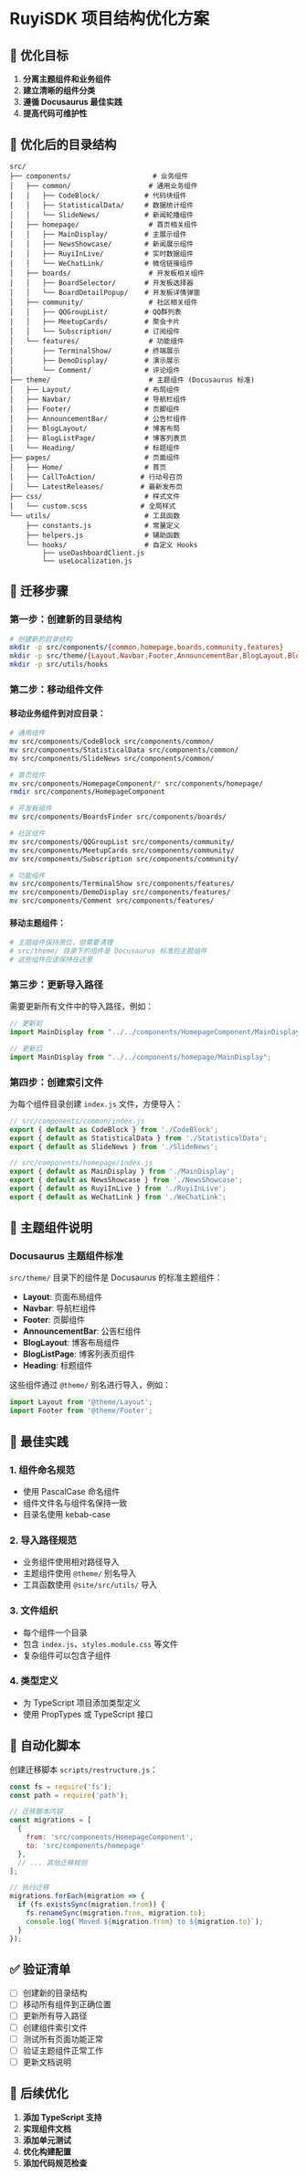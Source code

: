 # RuyiSDK 项目结构优化方案

## 🎯 优化目标

1. **分离主题组件和业务组件**
2. **建立清晰的组件分类**
3. **遵循 Docusaurus 最佳实践**
4. **提高代码可维护性**

## 📁 优化后的目录结构

```
src/
├── components/                    # 业务组件
│   ├── common/                   # 通用业务组件
│   │   ├── CodeBlock/           # 代码块组件
│   │   ├── StatisticalData/     # 数据统计组件
│   │   └── SlideNews/           # 新闻轮播组件
│   ├── homepage/                 # 首页相关组件
│   │   ├── MainDisplay/         # 主展示组件
│   │   ├── NewsShowcase/        # 新闻展示组件
│   │   ├── RuyiInLive/          # 实时数据组件
│   │   └── WeChatLink/          # 微信链接组件
│   ├── boards/                   # 开发板相关组件
│   │   ├── BoardSelector/       # 开发板选择器
│   │   └── BoardDetailPopup/    # 开发板详情弹窗
│   ├── community/                # 社区相关组件
│   │   ├── QQGroupList/         # QQ群列表
│   │   ├── MeetupCards/         # 聚会卡片
│   │   └── Subscription/        # 订阅组件
│   └── features/                 # 功能组件
│       ├── TerminalShow/        # 终端展示
│       ├── DemoDisplay/         # 演示展示
│       └── Comment/             # 评论组件
├── theme/                        # 主题组件 (Docusaurus 标准)
│   ├── Layout/                  # 布局组件
│   ├── Navbar/                  # 导航栏组件
│   ├── Footer/                  # 页脚组件
│   ├── AnnouncementBar/         # 公告栏组件
│   ├── BlogLayout/              # 博客布局
│   ├── BlogListPage/            # 博客列表页
│   └── Heading/                 # 标题组件
├── pages/                       # 页面组件
│   ├── Home/                    # 首页
│   ├── CallToAction/           # 行动号召页
│   └── LatestReleases/         # 最新发布页
├── css/                         # 样式文件
│   └── custom.scss             # 全局样式
└── utils/                       # 工具函数
    ├── constants.js             # 常量定义
    ├── helpers.js               # 辅助函数
    └── hooks/                   # 自定义 Hooks
        ├── useDashboardClient.js
        └── useLocalization.js
```

## 🔄 迁移步骤

### 第一步：创建新的目录结构

```bash
# 创建新的目录结构
mkdir -p src/components/{common,homepage,boards,community,features}
mkdir -p src/theme/{Layout,Navbar,Footer,AnnouncementBar,BlogLayout,BlogListPage,Heading}
mkdir -p src/utils/hooks
```

### 第二步：移动组件文件

#### 移动业务组件到对应目录：

```bash
# 通用组件
mv src/components/CodeBlock src/components/common/
mv src/components/StatisticalData src/components/common/
mv src/components/SlideNews src/components/common/

# 首页组件
mv src/components/HomepageComponent/* src/components/homepage/
rmdir src/components/HomepageComponent

# 开发板组件
mv src/components/BoardsFinder src/components/boards/

# 社区组件
mv src/components/QQGroupList src/components/community/
mv src/components/MeetupCards src/components/community/
mv src/components/Subscription src/components/community/

# 功能组件
mv src/components/TerminalShow src/components/features/
mv src/components/DemoDisplay src/components/features/
mv src/components/Comment src/components/features/
```

#### 移动主题组件：

```bash
# 主题组件保持原位，但需要清理
# src/theme/ 目录下的组件是 Docusaurus 标准的主题组件
# 这些组件应该保持在这里
```

### 第三步：更新导入路径

需要更新所有文件中的导入路径，例如：

```javascript
// 更新前
import MainDisplay from "../../components/HomepageComponent/MainDisplay";

// 更新后
import MainDisplay from "../../components/homepage/MainDisplay";
```

### 第四步：创建索引文件

为每个组件目录创建 `index.js` 文件，方便导入：

```javascript
// src/components/common/index.js
export { default as CodeBlock } from './CodeBlock';
export { default as StatisticalData } from './StatisticalData';
export { default as SlideNews } from './SlideNews';

// src/components/homepage/index.js
export { default as MainDisplay } from './MainDisplay';
export { default as NewsShowcase } from './NewsShowcase';
export { default as RuyiInLive } from './RuyiInLive';
export { default as WeChatLink } from './WeChatLink';
```

## 🎨 主题组件说明

### Docusaurus 主题组件标准

`src/theme/` 目录下的组件是 Docusaurus 的标准主题组件：

- **Layout**: 页面布局组件
- **Navbar**: 导航栏组件  
- **Footer**: 页脚组件
- **AnnouncementBar**: 公告栏组件
- **BlogLayout**: 博客布局组件
- **BlogListPage**: 博客列表页组件
- **Heading**: 标题组件

这些组件通过 `@theme/` 别名进行导入，例如：
```javascript
import Layout from '@theme/Layout';
import Footer from '@theme/Footer';
```

## 📝 最佳实践

### 1. 组件命名规范
- 使用 PascalCase 命名组件
- 组件文件名与组件名保持一致
- 目录名使用 kebab-case

### 2. 导入路径规范
- 业务组件使用相对路径导入
- 主题组件使用 `@theme/` 别名导入
- 工具函数使用 `@site/src/utils/` 导入

### 3. 文件组织
- 每个组件一个目录
- 包含 `index.js`、`styles.module.css` 等文件
- 复杂组件可以包含子组件

### 4. 类型定义
- 为 TypeScript 项目添加类型定义
- 使用 PropTypes 或 TypeScript 接口

## 🔧 自动化脚本

创建迁移脚本 `scripts/restructure.js`：

```javascript
const fs = require('fs');
const path = require('path');

// 迁移脚本内容
const migrations = [
  {
    from: 'src/components/HomepageComponent',
    to: 'src/components/homepage'
  },
  // ... 其他迁移规则
];

// 执行迁移
migrations.forEach(migration => {
  if (fs.existsSync(migration.from)) {
    fs.renameSync(migration.from, migration.to);
    console.log(`Moved ${migration.from} to ${migration.to}`);
  }
});
```

## ✅ 验证清单

- [ ] 创建新的目录结构
- [ ] 移动所有组件到正确位置
- [ ] 更新所有导入路径
- [ ] 创建组件索引文件
- [ ] 测试所有页面功能正常
- [ ] 验证主题组件正常工作
- [ ] 更新文档说明

## 🚀 后续优化

1. **添加 TypeScript 支持**
2. **实现组件文档**
3. **添加单元测试**
4. **优化构建配置**
5. **添加代码规范检查** 